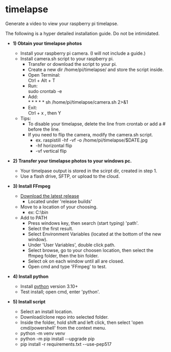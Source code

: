 # timelapse

Generate a video to view your raspberry pi timelapse.

The following is a hyper detailed installation guide. Do not be intimidated.  
* ‎**1) Obtain your timelapse photos**
  * Install your raspberry pi camera. (I will not include a guide.)  
  * Install camera.sh script to your raspberry pi.  
    * Transfer or download the script to your pi.
    * Create a new dir /home/pi/timelapse/ and store the script inside.  
    * Open Terminal:  
      Ctrl + Alt + T  
    * Run:  
      sudo crontab -e  
    * Add:  
      \* \* \* \* \* sh /home/pi/timelapse/camera.sh 2>&1  
    * Exit:  
      Ctrl + x , then Y
  * Tips:  
    * To disable your timelapse, delete the line from crontab or add a # before the line.
    * If you need to flip the camera, modify the camera.sh script.
      * ex. raspistill -hf -vf -o /home/pi/timelapse/$DATE.jpg
      * -hf horizontal flip
      * -vf vertical flip  
        
* **‎2) Transfer your timelapse photos to your windows pc.**
  * Your timelpase output is stored in the scirpt dir, created in step 1.
  * Use a flash drive, SFTP, or upload to the cloud.
      
* ‎**3) Install FFmpeg**  
   * [Download the latest release](https://www.gyan.dev/ffmpeg/builds/)
     * Located under 'release builds'
   * Move to a location of your choosing.
     * ex: C:\bin
   * Add to PATH
     * Press windows key, then search (start typing) 'path'.
     * Select the first result.
     * Select Environment Variables (located at the bottom of the new window).
     * Under 'User Variables', double click path.
     * Select browse, go to your choosen location, then select the ffmpeg folder, then the bin folder.
     * Select ok on each window until all are closed.
     * Open cmd and type 'FFmpeg' to test.
      
* ‎**4) Install python**
  * Install [python](https://www.python.org/downloads/) version 3.10+
  * Test install; open cmd, enter 'python'.
    
* **5) Install script**  
  * Select an install location.
  * Download/clone repo into selected folder.
  * Inside the folder, hold shift and left click, then select 'open cmd/powershell' from the context menu.
  * python -m venv venv  
  * python -m pip install --upgrade pip  
  * pip install -r requirements.txt --use-pep517
